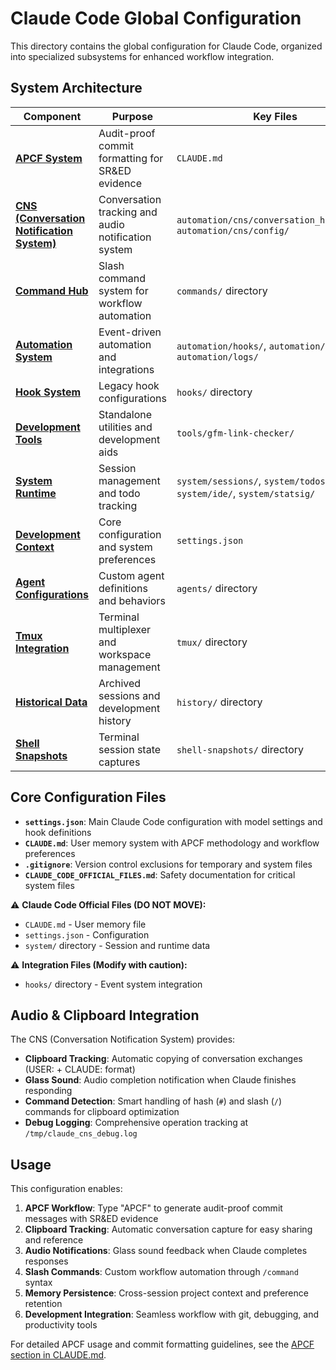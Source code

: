 # Claude Code Global Configuration

This directory contains the global configuration for Claude Code, organized into specialized subsystems for enhanced workflow integration.

## System Architecture

| Component | Purpose | Key Files |
|-----------|---------|-----------|
| **[APCF System](../CLAUDE.md#apcf-audit-proof-commit-format-for-sred-evidence-generation)** | Audit-proof commit formatting for SR&ED evidence | `CLAUDE.md` |
| **[CNS (Conversation Notification System)](../automation/cns/)** | Conversation tracking and audio notification system | `automation/cns/conversation_handler.sh`, `automation/cns/config/` |
| **[Command Hub](../commands/)** | Slash command system for workflow automation | `commands/` directory |
| **[Automation System](../automation/)** | Event-driven automation and integrations | `automation/hooks/`, `automation/cns/`, `automation/logs/` |
| **[Hook System](../hooks/)** | Legacy hook configurations | `hooks/` directory |
| **[Development Tools](../tools/)** | Standalone utilities and development aids | `tools/gfm-link-checker/` |
| **[System Runtime](../system/)** | Session management and todo tracking | `system/sessions/`, `system/todos/`, `system/ide/`, `system/statsig/` |
| **[Development Context](../settings.json)** | Core configuration and system preferences | `settings.json` |
| **[Agent Configurations](../agents/)** | Custom agent definitions and behaviors | `agents/` directory |
| **[Tmux Integration](../tmux/)** | Terminal multiplexer and workspace management | `tmux/` directory |
| **[Historical Data](../history/)** | Archived sessions and development history | `history/` directory |
| **[Shell Snapshots](../shell-snapshots/)** | Terminal session state captures | `shell-snapshots/` directory |

## Core Configuration Files

- **`settings.json`**: Main Claude Code configuration with model settings and hook definitions
- **`CLAUDE.md`**: User memory system with APCF methodology and workflow preferences  
- **`.gitignore`**: Version control exclusions for temporary and system files
- **`CLAUDE_CODE_OFFICIAL_FILES.md`**: Safety documentation for critical system files

⚠️ **Claude Code Official Files (DO NOT MOVE):**
- `CLAUDE.md` - User memory file
- `settings.json` - Configuration
- `system/` directory - Session and runtime data

⚠️ **Integration Files (Modify with caution):**
- `hooks/` directory - Event system integration

## Audio & Clipboard Integration

The CNS (Conversation Notification System) provides:
- **Clipboard Tracking**: Automatic copying of conversation exchanges (USER: + CLAUDE: format)
- **Glass Sound**: Audio completion notification when Claude finishes responding
- **Command Detection**: Smart handling of hash (`#`) and slash (`/`) commands for clipboard optimization
- **Debug Logging**: Comprehensive operation tracking at `/tmp/claude_cns_debug.log`

## Usage

This configuration enables:
1. **APCF Workflow**: Type "APCF" to generate audit-proof commit messages with SR&ED evidence
2. **Clipboard Tracking**: Automatic conversation capture for easy sharing and reference
3. **Audio Notifications**: Glass sound feedback when Claude completes responses
4. **Slash Commands**: Custom workflow automation through `/command` syntax
5. **Memory Persistence**: Cross-session project context and preference retention
6. **Development Integration**: Seamless workflow with git, debugging, and productivity tools

For detailed APCF usage and commit formatting guidelines, see the [APCF section in CLAUDE.md](../CLAUDE.md#apcf-audit-proof-commit-format-for-sred-evidence-generation).